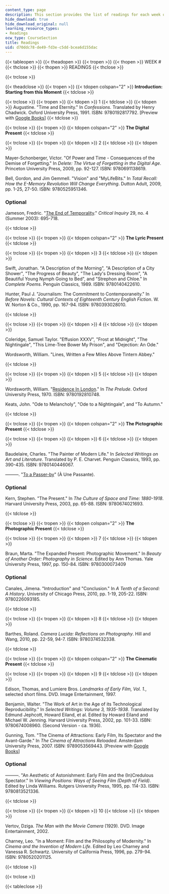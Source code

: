 ```yaml
---
content_type: page
description: This section provides the list of readings for each week of the course.
hide_download: true
hide_download_original: null
learning_resource_types:
- Readings
ocw_type: CourseSection
title: Readings
uid: d70ddc78-de49-fd3e-c5dd-bcea6d155dac
---
```


{{< tableopen >}}
{{< theadopen >}}
{{< tropen >}}
{{< thopen >}}
WEEK #
{{< thclose >}}
{{< thopen >}}
READINGS
{{< thclose >}}

{{< trclose >}}

{{< theadclose >}}
{{< tropen >}}
{{< tdopen colspan="2" >}}
**Introduction: Starting from this Moment**
{{< tdclose >}}

{{< trclose >}}
{{< tropen >}}
{{< tdopen >}}
1
{{< tdclose >}}
{{< tdopen >}}
Augustine. "Time and Eternity." In _Confessions._ Translated by Henry Chadwick. Oxford University Press, 1991. ISBN: 9780192817792. \[Preview with [Google Books](http://books.google.com/books?id=_wusCvC4yOcC&printsec=frontcover#v=onepage&q&f=false)\]
{{< tdclose >}}

{{< trclose >}}
{{< tropen >}}
{{< tdopen colspan="2" >}}
**The Digital Present**
{{< tdclose >}}

{{< trclose >}}
{{< tropen >}}
{{< tdopen >}}
2
{{< tdclose >}}
{{< tdopen >}}


Mayer-Schonberger, Victor. "Of Power and Time - Consequences of the Demise of Forgetting." In _Delete: The Virtue of Forgetting in the Digital Age_. Princeton University Press, 2009, pp. 92-127. ISBN: 9780691138619.

Bell, Gordon, and Jim Gemmell. "Vision" and "MyLifeBits." In _Total Recall: How the E-Memory Revolution Will Change Everything_. Dutton Adult, 2009, pp. 1-25, 27-50. ISBN: 9780525951346.

### Optional

Jameson, Fredric. "[The End of Temporality](http://www.jstor.org/pss/10.1086/377726)." _Critical Inquiry_ 29, no. 4 (Summer 2003): 695-718.


{{< tdclose >}}

{{< trclose >}}
{{< tropen >}}
{{< tdopen colspan="2" >}}
**The Lyric Present**
{{< tdclose >}}

{{< trclose >}}
{{< tropen >}}
{{< tdopen >}}
3
{{< tdclose >}}
{{< tdopen >}}


Swift, Jonathan. "A Description of the Morning", "A Description of a City Shower", "The Progress of Beauty", "The Lady's Dressing Room", "A Beautiful Young Nymph Going to Bed", and "Strephon and Chloe." In _Complete Poems_. Penguin Classics, 1989. ISBN: 9780140422610.

Hunter, Paul J. "Journalism: The Commitment to Contemporaneity." In _Before Novels: Cultural Contexts of Eighteenth Century English Fiction_. W. W. Norton & Co., 1990, pp. 167-94. ISBN: 9780393028010.


{{< tdclose >}}

{{< trclose >}}
{{< tropen >}}
{{< tdopen >}}
4
{{< tdclose >}}
{{< tdopen >}}


Coleridge, Samuel Taylor. "Effusion XXXV", "Frost at Midnight", "The Nightingale", "This Lime-Tree Bower My Prison", and "Dejection: An Ode."

Wordsworth, William. "Lines, Written a Few Miles Above Tintern Abbey."


{{< tdclose >}}

{{< trclose >}}
{{< tropen >}}
{{< tdopen >}}
5
{{< tdclose >}}
{{< tdopen >}}


Wordsworth, William. "[Residence In London](http://www.cf.ac.uk/encap/skilton/restrict/wworth02.html)." In _The Prelude_. Oxford University Press, 1970. ISBN: 9780192810748.

Keats, John. "Ode to Melancholy", "Ode to a Nightingale", and "To Autumn."


{{< tdclose >}}

{{< trclose >}}
{{< tropen >}}
{{< tdopen colspan="2" >}}
**The Pictographic Present**
{{< tdclose >}}

{{< trclose >}}
{{< tropen >}}
{{< tdopen >}}
6
{{< tdclose >}}
{{< tdopen >}}


Baudelaire, Charles. "The Painter of Modern Life." In _Selected Writings on Art and Literature_. Translated by P. E. Charvet. Penguin Classics, 1993, pp. 390-435. ISBN: 9780140446067.

———. "[To a Passer-by](http://fleursdumal.org/poem/224)" (À Une Passante).

### Optional

Kern, Stephen. "The Present." In _The Culture of Space and Time: 1880-1918_. Harvard University Press, 2003, pp. 65-88. ISBN: 9780674021693.


{{< tdclose >}}

{{< trclose >}}
{{< tropen >}}
{{< tdopen colspan="2" >}}
**The Photographic Present**
{{< tdclose >}}

{{< trclose >}}
{{< tropen >}}
{{< tdopen >}}
7
{{< tdclose >}}
{{< tdopen >}}


Braun, Marta. "The Expanded Present: Photographic Movement." In _Beauty of Another Order: Photography in Science_. Edited by Ann Thomas. Yale University Press, 1997, pp. 150-84. ISBN: 9780300073409

### Optional

Canales, Jimena. "Introduction" and "Conclusion." In _A Tenth of a Second: A History_. University of Chicago Press, 2010, pp. 1-19, 205-22. ISBN: 9780226093185.


{{< tdclose >}}

{{< trclose >}}
{{< tropen >}}
{{< tdopen >}}
8
{{< tdclose >}}
{{< tdopen >}}


Barthes, Roland. _Camera Lucida: Reflections on Photography_. Hill and Wang, 2010, pp. 22-59, 94-7. ISBN: 9780374532338.


{{< tdclose >}}

{{< trclose >}}
{{< tropen >}}
{{< tdopen colspan="2" >}}
**The Cinematic Present**
{{< tdclose >}}

{{< trclose >}}
{{< tropen >}}
{{< tdopen >}}
9
{{< tdclose >}}
{{< tdopen >}}


Edison, Thomas, and Lumiere Bros. _Landmarks of Early Film, Vol. 1._, selected short films. DVD. Image Entertainment, 1997.

Benjamin, Walter. "The Work of Art in the Age of its Technological Reproducibility." In _Selected Writings: Volume 3, 1935-1938_. Translated by Edmund Jephcott, Howard Eiland, et al. Edited by Howard Eiland and Michael W. Jenning. Harvard University Press, 2002, pp. 101-33. ISBN: 9780674008960. (Second Version - ca. 1936).

Gunning, Tom. "The Cinema of Attractions: Early Film, Its Spectator and the Avant-Garde." In _The Cinema of Attractions Reloaded_. Amsterdam University Press, 2007. ISBN: 9789053569443. \[Preview with [Google Books](http://books.google.com/books?id=GQOrSC7GzWMC&printsec=frontcover#v=onepage&q&f=false)\]

### Optional

———. "An Aesthetic of Astonishment: Early Film and the (In)Credulous Spectator." In _Viewing Positions: Ways of Seeing Film (Depth of Field)_. Edited by Linda Williams. Rutgers University Press, 1995, pp. 114-33. ISBN: 9780813521336.


{{< tdclose >}}

{{< trclose >}}
{{< tropen >}}
{{< tdopen >}}
10
{{< tdclose >}}
{{< tdopen >}}


Vertov, Dziga. _The Man with the Movie Camera_ (1929). DVD. Image Entertainment, 2002.

Charney, Leo. "In a Moment: Film and the Philosophy of Modernity." In _Cinema and the Invention of Modern Life_. Edited by Leo Charney and Vanessa R. Schwartz. University of California Press, 1996, pp. 279-94. ISBN: 9780520201125.


{{< tdclose >}}

{{< trclose >}}

{{< tableclose >}}
